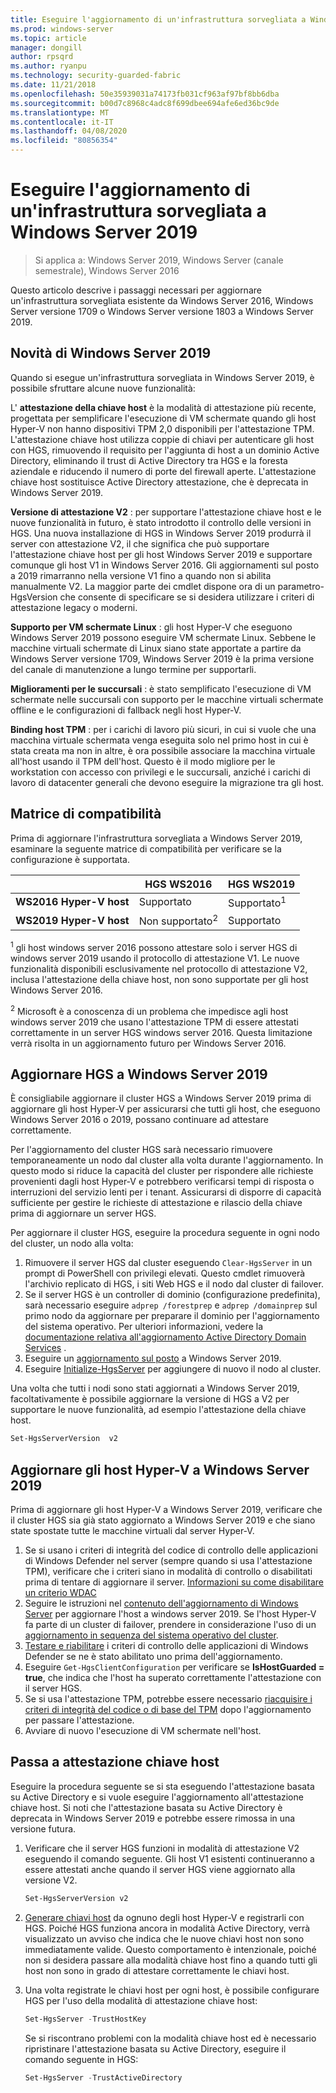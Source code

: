 ```yaml
---
title: Eseguire l'aggiornamento di un'infrastruttura sorvegliata a Windows Server 2019
ms.prod: windows-server
ms.topic: article
manager: dongill
author: rpsqrd
ms.author: ryanpu
ms.technology: security-guarded-fabric
ms.date: 11/21/2018
ms.openlocfilehash: 50e35939031a74173fb031cf963af97bf8bb6dba
ms.sourcegitcommit: b00d7c8968c4adc8f699dbee694afe6ed36bc9de
ms.translationtype: MT
ms.contentlocale: it-IT
ms.lasthandoff: 04/08/2020
ms.locfileid: "80856354"
---
```

# <a name="upgrade-a-guarded-fabric-to-windows-server-2019"></a>Eseguire l'aggiornamento di un'infrastruttura sorvegliata a Windows Server 2019

> Si applica a: Windows Server 2019, Windows Server (canale semestrale), Windows Server 2016

Questo articolo descrive i passaggi necessari per aggiornare un'infrastruttura sorvegliata esistente da Windows Server 2016, Windows Server versione 1709 o Windows Server versione 1803 a Windows Server 2019.

## <a name="whats-new-in-windows-server-2019"></a>Novità di Windows Server 2019

Quando si esegue un'infrastruttura sorvegliata in Windows Server 2019, è possibile sfruttare alcune nuove funzionalità:

L' **attestazione della chiave host** è la modalità di attestazione più recente, progettata per semplificare l'esecuzione di VM schermate quando gli host Hyper-V non hanno dispositivi TPM 2,0 disponibili per l'attestazione TPM. L'attestazione chiave host utilizza coppie di chiavi per autenticare gli host con HGS, rimuovendo il requisito per l'aggiunta di host a un dominio Active Directory, eliminando il trust di Active Directory tra HGS e la foresta aziendale e riducendo il numero di porte del firewall aperte. L'attestazione chiave host sostituisce Active Directory attestazione, che è deprecata in Windows Server 2019.

**Versione di attestazione V2** : per supportare l'attestazione chiave host e le nuove funzionalità in futuro, è stato introdotto il controllo delle versioni in HGS. Una nuova installazione di HGS in Windows Server 2019 produrrà il server con attestazione V2, il che significa che può supportare l'attestazione chiave host per gli host Windows Server 2019 e supportare comunque gli host V1 in Windows Server 2016. Gli aggiornamenti sul posto a 2019 rimarranno nella versione V1 fino a quando non si abilita manualmente V2. La maggior parte dei cmdlet dispone ora di un parametro-HgsVersion che consente di specificare se si desidera utilizzare i criteri di attestazione legacy o moderni.

**Supporto per VM schermate Linux** : gli host Hyper-V che eseguono Windows Server 2019 possono eseguire VM schermate Linux. Sebbene le macchine virtuali schermate di Linux siano state apportate a partire da Windows Server versione 1709, Windows Server 2019 è la prima versione del canale di manutenzione a lungo termine per supportarli.

**Miglioramenti per le succursali** : è stato semplificato l'esecuzione di VM schermate nelle succursali con supporto per le macchine virtuali schermate offline e le configurazioni di fallback negli host Hyper-V.

**Binding host TPM** : per i carichi di lavoro più sicuri, in cui si vuole che una macchina virtuale schermata venga eseguita solo nel primo host in cui è stata creata ma non in altre, è ora possibile associare la macchina virtuale all'host usando il TPM dell'host. Questo è il modo migliore per le workstation con accesso con privilegi e le succursali, anziché i carichi di lavoro di datacenter generali che devono eseguire la migrazione tra gli host.

## <a name="compatibility-matrix"></a>Matrice di compatibilità

Prima di aggiornare l'infrastruttura sorvegliata a Windows Server 2019, esaminare la seguente matrice di compatibilità per verificare se la configurazione è supportata.

|  | HGS WS2016 | HGS WS2019|
|---|---|---|
|**WS2016 Hyper-V host** | Supportato | Supportato<sup>1</sup>|
|**WS2019 Hyper-V host** | Non supportato<sup>2</sup> | Supportato|

<sup>1</sup> gli host windows server 2016 possono attestare solo i server HGS di windows server 2019 usando il protocollo di attestazione V1. Le nuove funzionalità disponibili esclusivamente nel protocollo di attestazione V2, inclusa l'attestazione della chiave host, non sono supportate per gli host Windows Server 2016.

<sup>2</sup> Microsoft è a conoscenza di un problema che impedisce agli host windows server 2019 che usano l'attestazione TPM di essere attestati correttamente in un server HGS windows server 2016. Questa limitazione verrà risolta in un aggiornamento futuro per Windows Server 2016.

## <a name="upgrade-hgs-to-windows-server-2019"></a>Aggiornare HGS a Windows Server 2019

È consigliabile aggiornare il cluster HGS a Windows Server 2019 prima di aggiornare gli host Hyper-V per assicurarsi che tutti gli host, che eseguono Windows Server 2016 o 2019, possano continuare ad attestare correttamente.

Per l'aggiornamento del cluster HGS sarà necessario rimuovere temporaneamente un nodo dal cluster alla volta durante l'aggiornamento. In questo modo si riduce la capacità del cluster per rispondere alle richieste provenienti dagli host Hyper-V e potrebbero verificarsi tempi di risposta o interruzioni del servizio lenti per i tenant. Assicurarsi di disporre di capacità sufficiente per gestire le richieste di attestazione e rilascio della chiave prima di aggiornare un server HGS.

Per aggiornare il cluster HGS, eseguire la procedura seguente in ogni nodo del cluster, un nodo alla volta:

1.  Rimuovere il server HGS dal cluster eseguendo `Clear-HgsServer` in un prompt di PowerShell con privilegi elevati. Questo cmdlet rimuoverà l'archivio replicato di HGS, i siti Web HGS e il nodo dal cluster di failover.
2.  Se il server HGS è un controller di dominio (configurazione predefinita), sarà necessario eseguire `adprep /forestprep` e `adprep /domainprep` sul primo nodo da aggiornare per preparare il dominio per l'aggiornamento del sistema operativo. Per ulteriori informazioni, vedere la [documentazione relativa all'aggiornamento Active Directory Domain Services](https://docs.microsoft.com/windows-server/identity/ad-ds/deploy/upgrade-domain-controllers#supported-in-place-upgrade-paths) .
3.  Eseguire un [aggiornamento sul posto](../../get-started-19/install-upgrade-migrate-19.md) a Windows Server 2019.
4.  Eseguire [Initialize-HgsServer](guarded-fabric-configure-additional-hgs-nodes.md) per aggiungere di nuovo il nodo al cluster.

Una volta che tutti i nodi sono stati aggiornati a Windows Server 2019, facoltativamente è possibile aggiornare la versione di HGS a V2 per supportare le nuove funzionalità, ad esempio l'attestazione della chiave host.

```powershell
Set-HgsServerVersion  v2
```

## <a name="upgrade-hyper-v-hosts-to-windows-server-2019"></a>Aggiornare gli host Hyper-V a Windows Server 2019

Prima di aggiornare gli host Hyper-V a Windows Server 2019, verificare che il cluster HGS sia già stato aggiornato a Windows Server 2019 e che siano state spostate tutte le macchine virtuali dal server Hyper-V.

1.  Se si usano i criteri di integrità del codice di controllo delle applicazioni di Windows Defender nel server (sempre quando si usa l'attestazione TPM), verificare che i criteri siano in modalità di controllo o disabilitati prima di tentare di aggiornare il server. [Informazioni su come disabilitare un criterio WDAC](https://docs.microsoft.com/windows/security/threat-protection/windows-defender-application-control/disable-windows-defender-application-control-policies)
2.  Seguire le istruzioni nel [contenuto dell'aggiornamento di Windows Server](../../upgrade/upgrade-overview.md) per aggiornare l'host a windows server 2019. Se l'host Hyper-V fa parte di un cluster di failover, prendere in considerazione l'uso di un [aggiornamento in sequenza del sistema operativo del cluster](../../failover-clustering/Cluster-Operating-System-Rolling-Upgrade.md).
3.  [Testare e riabilitare](https://docs.microsoft.com/windows/security/threat-protection/windows-defender-application-control/audit-windows-defender-application-control-policies) i criteri di controllo delle applicazioni di Windows Defender se ne è stato abilitato uno prima dell'aggiornamento.
4.  Eseguire `Get-HgsClientConfiguration` per verificare se **IsHostGuarded = true**, che indica che l'host ha superato correttamente l'attestazione con il server HGS.
5.  Se si usa l'attestazione TPM, potrebbe essere necessario [riacquisire i criteri di integrità del codice o di base del TPM](guarded-fabric-add-host-information-for-tpm-trusted-attestation.md) dopo l'aggiornamento per passare l'attestazione.
6.  Avviare di nuovo l'esecuzione di VM schermate nell'host.

## <a name="switch-to-host-key-attestation"></a>Passa a attestazione chiave host

Eseguire la procedura seguente se si sta eseguendo l'attestazione basata su Active Directory e si vuole eseguire l'aggiornamento all'attestazione chiave host. Si noti che l'attestazione basata su Active Directory è deprecata in Windows Server 2019 e potrebbe essere rimossa in una versione futura.

1.  Verificare che il server HGS funzioni in modalità di attestazione V2 eseguendo il comando seguente. Gli host V1 esistenti continueranno a essere attestati anche quando il server HGS viene aggiornato alla versione V2.

    ```powershell
    Set-HgsServerVersion v2
    ```

2.  [Generare chiavi host](guarded-fabric-create-host-key.md) da ognuno degli host Hyper-V e registrarli con HGS. Poiché HGS funziona ancora in modalità Active Directory, verrà visualizzato un avviso che indica che le nuove chiavi host non sono immediatamente valide. Questo comportamento è intenzionale, poiché non si desidera passare alla modalità chiave host fino a quando tutti gli host non sono in grado di attestare correttamente le chiavi host.

3.  Una volta registrate le chiavi host per ogni host, è possibile configurare HGS per l'uso della modalità di attestazione chiave host:

    ```powershell
    Set-HgsServer -TrustHostKey
    ```

    Se si riscontrano problemi con la modalità chiave host ed è necessario ripristinare l'attestazione basata su Active Directory, eseguire il comando seguente in HGS:

    ```powershell
    Set-HgsServer -TrustActiveDirectory
    ```